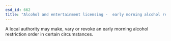 ```yaml
---
esd_id: 662
title: "Alcohol and entertainment licensing -  early morning alcohol restriction order"
---
```


A local authority may make, vary or revoke an early morning alcohol restriction order in certain circumstances.

